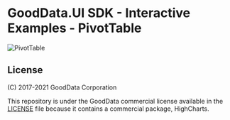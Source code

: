 # GoodData.UI SDK - Interactive Examples - PivotTable

![PivotTable](/assets/example-localhost-pivottable.png)

## License

(C) 2017-2021 GoodData Corporation

This repository is under the GoodData commercial license available in the [LICENSE](LICENSE) file because it contains a commercial package, HighCharts.
